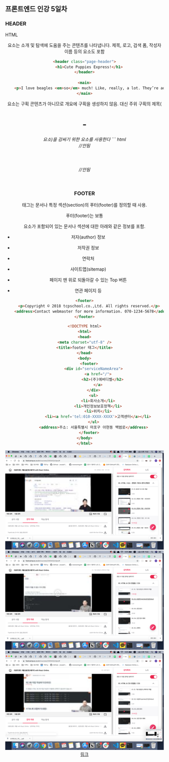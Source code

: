 ## 프론트엔드 인강 5일차
### HEADER
HTML <header> 요소는 소개 및 탐색에 도움을 주는 콘텐츠를 나타냅니다. 제목, 로고, 검색 폼, 작성자 이름 등의 요소도 포함
``` html
<header class="page-header">
    <h1>Cute Puppies Express!</h1>
</header>

<main>
    <p>I love beagles <em>so</em> much! Like, really, a lot. They’re adorable and their ears are so, so snuggly soft!</p>
</main>

```
<header> 요소는 구획 콘텐츠가 아니므로 개요에 구획을 생성하지 않음. 대신 주위 구획의 제목(<h1>-<h6> 요소)을 감싸기 위한
요소를 사용한다
``` html
<header>
    <header>
        //안됨
    </header>
    <footer>
        //안됨
    </footer>
</header>

### FOOTER
<footer> 태그는 문서나 특정 섹션(section)의 푸터(footer)를 정의할 때 사용.

 

푸터(footer)는 보통 <footer> 요소가 포함되어 있는 문서나 섹션에 대한 아래와 같은 정보를 포함.

- 저자(author) 정보

- 저작권 정보

- 연락처

- 사이트맵(sitemap)

- 페이지 맨 위로 되돌아갈 수 있는 Top 버튼

- 연관 페이지 등

``` html
<footer>
    <p>Copyright © 2018 tcpschool.co.,Ltd. All rights reserved.</p>
    <address>Contact webmaster for more information. 070-1234-5678</address>
</footer>
```

```html
<!DOCTYPE html>
<html>
<head>
<meta charset="utf-8" />
<title>footer 태그</title>
</head>
<body>
    <footer>
        <div id="serviceNameArea">
            <a href="/">
                <h2>(주)에버디벨</h2>
            </a>
        </div>
        <ul>
            <li>회사소개</li>
            <li>개인정보보호정책</li>
            <li>위치</li>
            <li><a href='tel:010-XXXX-XXXX'>고객센터</a></li>
        </ul>
        <address>주소: 서울특별시 마포구 아현동 백범로</address>
    </footer>
</body>
</html>
```
![screenshot](./img/1023_1.png)
![screenshot](./img/1023_2.png)
![screenshot](./img/1023_3.png)
[링크](https://bit.ly/3m0t8GM)